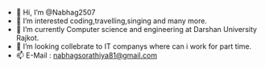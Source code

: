 - 👋 Hi, I’m @Nabhag2507
- 👀 I’m interested coding,travelling,singing and many more.
- 🌱 I’m currently Computer science and engineering at Darshan University Rajkot. 
- 💞️ I’m looking collebrate to IT companys where can i work for part time.
- 📫 E-Mail : nabhagsorathiya81@gmail.com 

<!---
Nabhag2507/Nabhag2507 is a ✨ special ✨ repository because its `README.md` (this file) appears on your GitHub profile.
You can click the Preview link to take a look at your changes.
--->
